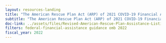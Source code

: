 ```yaml
---
layout: resources-landing
title: "The American Rescue Plan Act (ARP) of 2021 COVID-19 Financial Assistance Programs"
subtitle: "The American Rescue Plan Act (ARP) of 2021 COVID-19 Financial Assistance Programs"
doc-link: ../assets/files/Revised-American-Rescue-Plan-Assistance-Listings_10-29-2021.pdf
filters: federal-financial-assistance guidance omb 2022
fiscal_year: 2022
---
```

